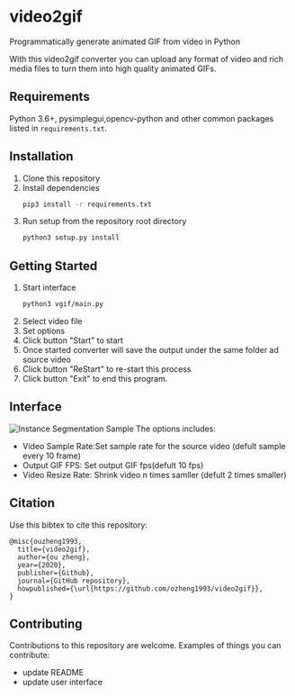 # video2gif

Programmatically generate animated GIF from video in Python

With this video2gif converter you can upload any format of video and rich media files to turn them into high quality animated GIFs. 

## Requirements

Python 3.6+, pysimplegui,opencv-python and other common packages listed in `requirements.txt`.

## Installation

1. Clone this repository
2. Install dependencies
   ```bash
   pip3 install -r requirements.txt
   ```
3. Run setup from the repository root directory
    ```bash
    python3 setup.py install
    ``` 

## Getting Started

1. Start interface
   ```bash
   python3 vgif/main.py
     ```
2. Select video file
3. Set options
4. Click button "Start" to start
5. Once started converter will save the output under the same folder ad source video
6. Click button "ReStart" to re-start this process
7. Click button "Exit" to end this program.

## Interface
![Instance Segmentation Sample](assets/interface.png)
The options includes:
* Video Sample Rate:Set sample rate for the source video (defult sample every 10 frame)
* Output GIF FPS: Set output GIF fps(defult 10 fps)
* Video Resize Rate: Shrink video n times samller (defult 2 times smaller)

## Citation
Use this bibtex to cite this repository:
```
@misc{ouzheng1993,
  title={video2gif},
  author={ou zheng},
  year={2020},
  publisher={Github},
  journal={GitHub repository},
  howpublished={\url{https://github.com/ozheng1993/video2gif}},
}
```

## Contributing
Contributions to this repository are welcome. Examples of things you can contribute:
* update README
* update user interface
